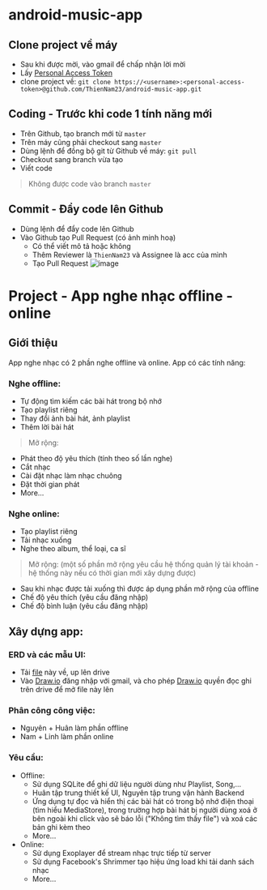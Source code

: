 # android-music-app
## Clone project về máy
- Sau khi được mời, vào gmail để chấp nhận lời mời
- Lấy [Personal Access Token](https://docs.github.com/en/github/authenticating-to-github/keeping-your-account-and-data-secure/creating-a-personal-access-token)
- clone project về: `git clone https://<username>:<personal-access-token>@github.com/ThienNam23/android-music-app.git`

## Coding - Trước khi code 1 tính năng mới
- Trên Github, tạo branch mới từ `master`
- Trên máy cũng phải checkout sang `master`
- Dùng lệnh để đồng bộ git từ Github về máy: `git pull`
- Checkout sang branch vừa tạo
- Viết code
> Không được code vào branch `master`

## Commit - Đẩy code lên Github
- Dùng lệnh để đẩy code lên Github
- Vào Github tạo Pull Request (có ảnh minh hoạ)
	- Có thể viết mô tả hoặc không
	- Thêm Reviewer là `ThienNam23` và Assignee là acc của mình
	- Tạo Pull Request
![image](https://user-images.githubusercontent.com/57934392/133895470-e5ba18f8-0ea5-470e-8b4f-dd82b96eb150.png)

# Project - App nghe nhạc offline - online

## Giới thiệu
App nghe nhạc có 2 phần nghe offline và online. App có các tính năng:

### Nghe offline:
- Tự động tìm kiếm các bài hát trong bộ nhớ
- Tạo playlist riêng
- Thay đổi ảnh bài hát, ảnh playlist
- Thêm lời bài hát
> Mở rộng:
- Phát theo độ yêu thích (tính theo số lần nghe)
- Cắt nhạc 
- Cài đặt nhạc làm nhạc chuông
- Đặt thời gian phát
- More...

### Nghe online:
- Tạo playlist riêng
- Tải nhạc xuống
- Nghe theo album, thể loại, ca sĩ
> Mở rộng: (một số phần mở rộng yêu cầu hệ thống quản lý tài khoản - hệ thống này nếu có thời gian mới xây dựng được)
- Sau khi nhạc được tải xuống thì được áp dụng phần mở rộng của offline
- Chế độ yêu thích (yêu cầu đăng nhập)
- Chế độ bình luận (yêu cầu đăng nhập)

## Xây dựng app:
### ERD và các mẫu UI:
- Tải [file](https://drive.google.com/file/d/1Wj4lWKbS2HyE98klMUWq-Q9F-ntVWGdi/view?usp=sharing) này về, up lên drive
- Vào [Draw.io](https://draw.io) đăng nhập với gmail, và cho phép [Draw.io](https://draw.io) quyền đọc ghi trên drive để mở file này lên

### Phân công công việc:
- Nguyên + Huân làm phần offline
- Nam + Linh làm phần online
### Yêu cầu:
- Offline:
	- Sử dụng SQLite để ghi dữ liệu người dùng như Playlist, Song,...
	- Huân tập trung thiết kế UI, Nguyên tập trung vận hành Backend
	- Ứng dụng tự đọc và hiển thị các bài hát có trong bộ nhớ điện thoại (tìm hiểu MediaStore), trong trường hợp bài hát bị người dùng xoá ở bên ngoài khi click vào sẽ báo lỗi ("Không tìm thấy file") và xoá các bản ghi kèm theo
	- More...
- Online:
	- Sử dụng Exoplayer để stream nhạc trực tiếp từ server
	- Sử dụng Facebook's Shrimmer tạo hiệu ứng load khi tải danh sách nhạc
	- More...